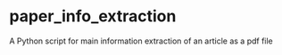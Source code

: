 # paper_info_extraction
A Python script for main information extraction of an article as a pdf file
